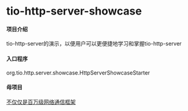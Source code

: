 # tio-http-server-showcase

#### 项目介绍
tio-http-server的演示，以便用户可以更便捷地学习和掌握tio-http-server

#### 入口程序
org.tio.http.server.showcase.HttpServerShowcaseStarter


#### 母项目

[不仅仅是百万级网络通信框架](https://gitee.com/tywo45/t-io)